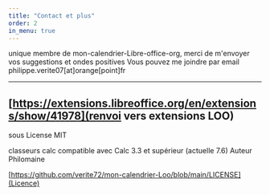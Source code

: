 ```yaml
---
title: "Contact et plus"
order: 2
in_menu: true
---
```

unique membre de mon-calendrier-Libre-office-org, merci de m'envoyer vos suggestions et ondes positives
Vous pouvez me joindre par email   philippe.verite07[at]orange[point]fr 

---
[https://extensions.libreoffice.org/en/extensions/show/41978](renvoi vers extensions LOO)
---  
sous License MIT

classeurs calc compatible avec Calc 3.3 et supérieur  (actuelle 7.6)
Auteur Philomaine

[https://github.com/verite72/mon-calendrier-Loo/blob/main/LICENSE](Licence) 